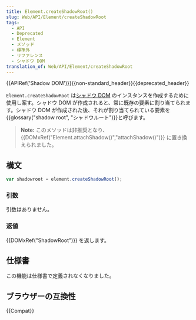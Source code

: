 ```yaml
---
title: Element.createShadowRoot()
slug: Web/API/Element/createShadowRoot
tags:
  - API
  - Deprecated
  - Element
  - メソッド
  - 標準外
  - リファレンス
  - シャドウ DOM
translation_of: Web/API/Element/createShadowRoot
---
```

{{APIRef('Shadow DOM')}}{{non-standard_header}}{{deprecated_header}}

`Element.createShadowRoot` は[シャドウ DOM](/ja/docs/Web/Web_Components/Using_shadow_DOM) のインスタンスを作成するために使用し案す。シャドウ DOM が作成されると、常に既存の要素に割り当てられます。シャドウ DOM が作成された後、それが割り当てられている要素を{{glossary("shadow root", "シャドウルート")}}と呼びます。

> **Note:** このメソッドは非推奨となり、 {{DOMxRef("Element.attachShadow()","attachShadow()")}} に置き換えられました。

## 構文

```js
var shadowroot = element.createShadowRoot();
```

### 引数

引数はありません。

### 返値

{{DOMxRef("ShadowRoot")}} を返します。

## 仕様書

この機能は仕様書で定義されなくなりました。

## ブラウザーの互換性

{{Compat}}
